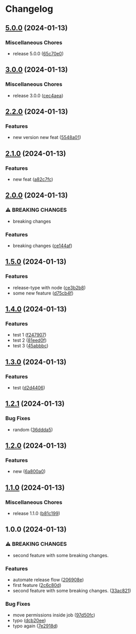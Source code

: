 # Changelog

## [5.0.0](https://github.com/ramankarki/release-practice/compare/v3.0.0...v5.0.0) (2024-01-13)


### Miscellaneous Chores

* release 5.0.0 ([65c70e0](https://github.com/ramankarki/release-practice/commit/65c70e0f80cfee1590ec0a5157e3f79017bfad0c))

## [3.0.0](https://github.com/ramankarki/release-practice/compare/v2.2.0...v3.0.0) (2024-01-13)


### Miscellaneous Chores

* release 3.0.0 ([cec4aea](https://github.com/ramankarki/release-practice/commit/cec4aea98ce5964246de088349a9c6f776eb4c99))

## [2.2.0](https://github.com/ramankarki/release-practice/compare/v2.1.0...v2.2.0) (2024-01-13)


### Features

* new version new feat ([5548a01](https://github.com/ramankarki/release-practice/commit/5548a01689c2029ed08531bfb7e6bcd9d6e1b41c))

## [2.1.0](https://github.com/ramankarki/release-practice/compare/v2.0.0...v2.1.0) (2024-01-13)


### Features

* new feat ([a82c7fc](https://github.com/ramankarki/release-practice/commit/a82c7fca355c8f267433c7a420c5823563ae7e7e))

## [2.0.0](https://github.com/ramankarki/release-practice/compare/v1.5.0...v2.0.0) (2024-01-13)


### ⚠ BREAKING CHANGES

* breaking changes

### Features

* breaking changes ([ce144af](https://github.com/ramankarki/release-practice/commit/ce144afbd3869f2d4e1043714c2562bb04633e10))

## [1.5.0](https://github.com/ramankarki/release-practice/compare/v1.4.0...v1.5.0) (2024-01-13)


### Features

* release-type with node ([ce3b2b8](https://github.com/ramankarki/release-practice/commit/ce3b2b8536153c9d2c14a3102e591f1d3d93fdcc))
* some new feature ([d75cb4f](https://github.com/ramankarki/release-practice/commit/d75cb4f66752c1176de28856f12fefbc89a34ffc))

## [1.4.0](https://github.com/ramankarki/release-practice/compare/v1.3.0...v1.4.0) (2024-01-13)


### Features

* test 1 ([f247907](https://github.com/ramankarki/release-practice/commit/f24790793a3f94a6f7ea61a8480c4e9420e1b3b7))
* test 2 ([81eed0f](https://github.com/ramankarki/release-practice/commit/81eed0f798eead2a482b03b1ed89da0f35d5b2f4))
* test 3 ([45abbbc](https://github.com/ramankarki/release-practice/commit/45abbbc18a7c78c65b35fd447d623a932cfa24d4))

## [1.3.0](https://github.com/ramankarki/release-practice/compare/v1.2.1...v1.3.0) (2024-01-13)


### Features

* test ([d2d4406](https://github.com/ramankarki/release-practice/commit/d2d44061d126dc6dd917cf356ffecc93f9955f86))

## [1.2.1](https://github.com/ramankarki/release-practice/compare/v1.2.0...v1.2.1) (2024-01-13)


### Bug Fixes

* random ([36ddda5](https://github.com/ramankarki/release-practice/commit/36ddda5e6881d372e99d91128705d31a0ec03036))

## [1.2.0](https://github.com/ramankarki/release-practice/compare/v1.1.0...v1.2.0) (2024-01-13)


### Features

* new ([6a800a0](https://github.com/ramankarki/release-practice/commit/6a800a0242a16e36368acc52c00aad44fe8db69e))

## [1.1.0](https://github.com/ramankarki/release-practice/compare/v1.0.0...v1.1.0) (2024-01-13)


### Miscellaneous Chores

* release 1.1.0 ([b81c199](https://github.com/ramankarki/release-practice/commit/b81c1995cb12fe0b153a53166440c8caf34f1fce))

## 1.0.0 (2024-01-13)


### ⚠ BREAKING CHANGES

* second feature with some breaking changes.

### Features

* automate release flow ([206908e](https://github.com/ramankarki/release-practice/commit/206908e2e1348aad185ea70688b64378d215f49e))
* first feature ([2c6c80d](https://github.com/ramankarki/release-practice/commit/2c6c80d6ed15e3bbdd58c53c2a2b1e4baea4086f))
* second feature with some breaking changes. ([33ac821](https://github.com/ramankarki/release-practice/commit/33ac821f9d826d9d8c0fb08cdab13a24df396539))


### Bug Fixes

* move permissions inside job ([97d50fc](https://github.com/ramankarki/release-practice/commit/97d50fcff49adc185ed3ebf7038e8121676bfb7c))
* typo ([dcb20ee](https://github.com/ramankarki/release-practice/commit/dcb20eeaf01b0610aae83e5d193aa5c1ed5e4692))
* typo again ([7e2918d](https://github.com/ramankarki/release-practice/commit/7e2918d5195ecd2d020353bdd7fd3360578bd40a))
